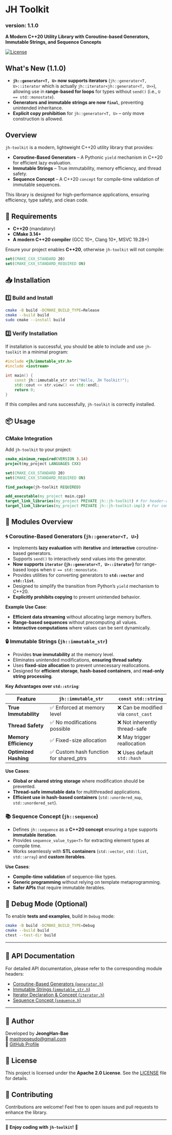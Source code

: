 # JH Toolkit

### **version: 1.1.0**

**A Modern C++20 Utility Library with Coroutine-based Generators, Immutable Strings, and Sequence Concepts**

[![License](https://img.shields.io/badge/license-Apache%202.0-blue.svg)](LICENSE)

## What's New (1.1.0)

- **`jh::generator<T, U>` now supports iterators** (`jh::generator<T, U>::iterator` which is actually `jh::iterator<jh::generator<T, U>>`), allowing use in **range-based for loops** for types without `send()` (i.e., `U == std::monostate`).
- **Generators and immutable strings are now `final`**, preventing unintended inheritance.
- **Explicit copy prohibition** for `jh::generator<T, U>` – only move construction is allowed.

## Overview

`jh-toolkit` is a modern, lightweight C++20 utility library that provides:
- **Coroutine-Based Generators** – A Pythonic `yield` mechanism in C++20 for efficient lazy evaluation.
- **Immutable Strings** – True immutability, memory efficiency, and thread safety.
- **Sequence Concept** – A C++20 `concept` for compile-time validation of immutable sequences.

This library is designed for high-performance applications, ensuring efficiency, type safety, and clean code.

## 📌 Requirements

- **C++20** (mandatory)
- **CMake 3.14+**
- **A modern C++20 compiler** (GCC 10+, Clang 10+, MSVC 19.28+)

Ensure your project enables **C++20**, otherwise `jh-toolkit` will not compile:
```cmake
set(CMAKE_CXX_STANDARD 20)
set(CMAKE_CXX_STANDARD_REQUIRED ON)
```

## 📥 Installation

### 1️⃣ Build and Install

```sh
cmake -B build -DCMAKE_BUILD_TYPE=Release
cmake --build build
sudo cmake --install build
```

### 2️⃣ Verify Installation

If installation is successful, you should be able to include and use `jh-toolkit` in a minimal program:

```c++
#include <jh/immutable_str.h>
#include <iostream>

int main() {
    const jh::immutable_str str("Hello, JH Toolkit!");
    std::cout << str.view() << std::endl;
    return 0;
}
```

If this compiles and runs successfully, `jh-toolkit` is correctly installed.

## 📦 Usage

### CMake Integration

Add `jh-toolkit` to your project:

```cmake
cmake_minimum_required(VERSION 3.14)
project(my_project LANGUAGES CXX)

set(CMAKE_CXX_STANDARD 20)
set(CMAKE_CXX_STANDARD_REQUIRED ON)

find_package(jh-toolkit REQUIRED)

add_executable(my_project main.cpp)
target_link_libraries(my_project PRIVATE jh::jh-toolkit) # For header-only modules
target_link_libraries(my_project PRIVATE jh::jh-toolkit-impl) # For compiled components
```

## 🔧 Modules Overview

### 🌀 Coroutine-Based Generators (`jh::generator<T, U>`)
- Implements **lazy evaluation** with **iterative** and **interactive** coroutine-based generators.
- Supports `send()` to interactively send values into the generator.
- **Now supports `iterator` (`jh::generator<T, U>::iterator`)** for range-based loops when `U == std::monostate`.
- Provides utilities for converting generators to **`std::vector`** and **`std::list`**.
- Designed to simplify the transition from Python’s `yield` mechanism to C++20.
- **Explicitly prohibits copying** to prevent unintended behavior.

**Example Use Case**:
- **Efficient data streaming** without allocating large memory buffers.
- **Range-based sequences** without precomputing all values.
- **Interactive computations** where values can be sent dynamically.

### 🔒 Immutable Strings (`jh::immutable_str`)
- Provides **true immutability** at the memory level.
- Eliminates unintended modifications, **ensuring thread safety**.
- Uses **fixed-size allocation** to prevent unnecessary reallocations.
- Designed for **efficient storage**, **hash-based containers**, and **read-only string processing**.

**Key Advantages over `std::string`**:

| Feature | `jh::immutable_str`                    | `const std::string` |
|---------|----------------------------------------|----------------------|
| **True Immutability** | ✅ Enforced at memory level             | ❌ Can be modified via `const_cast` |
| **Thread Safety** | ✅ No modifications possible            | ❌ Not inherently thread-safe |
| **Memory Efficiency** | ✅ Fixed-size allocation                | ❌ May trigger reallocation |
| **Optimized Hashing** | ✅ Custom hash function for shared_ptrs | ❌ Uses default `std::hash` |

**Use Cases**:
- **Global or shared string storage** where modification should be prevented.
- **Thread-safe immutable data** for multithreaded applications.
- **Efficient use in hash-based containers** (`std::unordered_map`, `std::unordered_set`).

### 📚 Sequence Concept (`jh::sequence`)
- Defines `jh::sequence` as a **C++20 concept** ensuring a type supports **immutable iteration**.
- Provides `sequence_value_type<T>` for extracting element types at compile time.
- Works seamlessly with **STL containers** (`std::vector`, `std::list`, `std::array`) and **custom iterables**.

**Use Cases**:
- **Compile-time validation** of sequence-like types.
- **Generic programming** without relying on template metaprogramming.
- **Safer APIs** that require immutable iterables.

## 🔬 Debug Mode (Optional)
To enable **tests and examples**, build in `Debug` mode:

```sh
cmake -B build -DCMAKE_BUILD_TYPE=Debug
cmake --build build
ctest --test-dir build
```

---

## 📖 API Documentation

For detailed API documentation, please refer to the corresponding module headers:

- [Coroutine-Based Generators (`generator.h`)](docs/generator.md)
- [Immutable Strings (`immutable_str.h`)](docs/immutable_str.md)
- [Iterator Declaration & Concept (`iterator.h`)](docs/iterator.md)
- [Sequence Concept (`sequence.h`)](docs/sequence.md)

---

## 👤 Author

Developed by **JeongHan-Bae**  
📧 [mastropseudo@gmail.com](mailto:mastropseudo@gmail.com)  
🔗 [GitHub Profile](https://github.com/JeongHan-Bae)

## 📜 License

This project is licensed under the **Apache 2.0 License**. See the [LICENSE](LICENSE) file for details.

## 🤝 Contributing

Contributions are welcome! Feel free to open issues and pull requests to enhance the library.

---

🚀 **Enjoy coding with `jh-toolkit`!** 🚀
